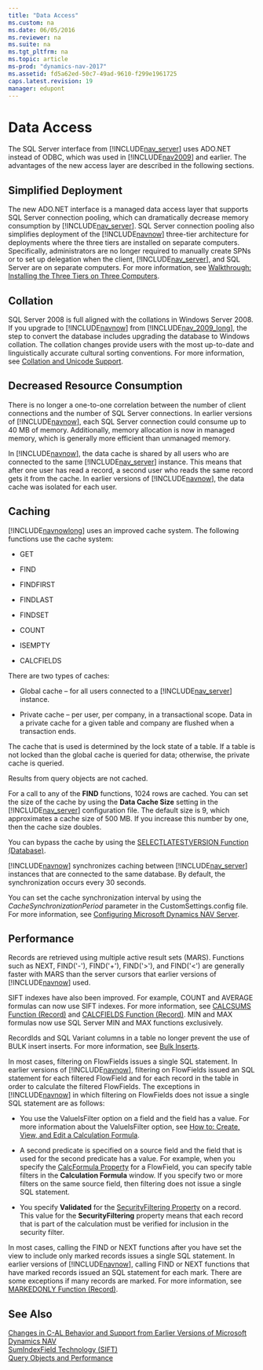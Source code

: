 ```yaml
---
title: "Data Access"
ms.custom: na
ms.date: 06/05/2016
ms.reviewer: na
ms.suite: na
ms.tgt_pltfrm: na
ms.topic: article
ms-prod: "dynamics-nav-2017"
ms.assetid: fd5a62ed-50c7-49ad-9610-f299e1961725
caps.latest.revision: 19
manager: edupont
---
```

# Data Access
The SQL Server interface from [!INCLUDE[nav_server](includes/nav_server_md.md)] uses ADO.NET instead of ODBC, which was used in [!INCLUDE[nav2009](includes/nav2009_md.md)] and earlier. The advantages of the new access layer are described in the following sections.  
  
## Simplified Deployment  
 The new ADO.NET interface is a managed data access layer that supports SQL Server connection pooling, which can dramatically decrease memory consumption by [!INCLUDE[nav_server](includes/nav_server_md.md)]. SQL Server connection pooling also simplifies deployment of the [!INCLUDE[navnow](includes/navnow_md.md)] three-tier architecture for deployments where the three tiers are installed on separate computers. Specifically, administrators are no longer required to manually create SPNs or to set up delegation when the client, [!INCLUDE[nav_server](includes/nav_server_md.md)], and SQL Server are on separate computers. For more information, see [Walkthrough: Installing the Three Tiers on Three Computers](Walkthrough:%20Installing%20the%20Three%20Tiers%20on%20Three%20Computers.md).  
  
## Collation  
 SQL Server 2008 is full aligned with the collations in Windows Server 2008. If you upgrade to [!INCLUDE[navnow](includes/navnow_md.md)] from [!INCLUDE[nav_2009_long](includes/nav_2009_long_md.md)], the step to convert the database includes upgrading the database to Windows collation. The collation changes provide users with the most up-to-date and linguistically accurate cultural sorting conventions. For more information, see [Collation and Unicode Support](http://go.microsoft.com/fwlink/?LinkID=247971).  
  
## Decreased Resource Consumption  
 There is no longer a one-to-one correlation between the number of client connections and the number of SQL Server connections. In earlier versions of [!INCLUDE[navnow](includes/navnow_md.md)], each SQL Server connection could consume up to 40 MB of memory. Additionally, memory allocation is now in managed memory, which is generally more efficient than unmanaged memory.  
  
 In [!INCLUDE[navnow](includes/navnow_md.md)], the data cache is shared by all users who are connected to the same [!INCLUDE[nav_server](includes/nav_server_md.md)] instance. This means that after one user has read a record, a second user who reads the same record gets it from the cache. In earlier versions of [!INCLUDE[navnow](includes/navnow_md.md)], the data cache was isolated for each user.  
  
## Caching  
 [!INCLUDE[navnowlong](includes/navnowlong_md.md)] uses an improved cache system. The following functions use the cache system:  
  
-   GET  
  
-   FIND  
  
-   FINDFIRST  
  
-   FINDLAST  
  
-   FINDSET  
  
-   COUNT  
  
-   ISEMPTY  
  
-   CALCFIELDS  
  
 There are two types of caches:  
  
-   Global cache – for all users connected to a [!INCLUDE[nav_server](includes/nav_server_md.md)] instance.  
  
-   Private cache – per user, per company, in a transactional scope. Data in a private cache for a given table and company are flushed when a transaction ends.  
  
 The cache that is used is determined by the lock state of a table. If a table is not locked than the global cache is queried for data; otherwise, the private cache is queried.  
  
 Results from query objects are not cached.  
  
 For a call to any of the **FIND** functions, 1024 rows are cached. You can set the size of the cache by using the **Data Cache Size** setting in the [!INCLUDE[nav_server](includes/nav_server_md.md)] configuration file. The default size is 9, which approximates a cache size of 500 MB. If you increase this number by one, then the cache size doubles.  
  
 You can bypass the cache by using the [SELECTLATESTVERSION Function \(Database\)](SELECTLATESTVERSION-Function--Database-.md).  
  
 [!INCLUDE[navnow](includes/navnow_md.md)] synchronizes caching between [!INCLUDE[nav_server](includes/nav_server_md.md)] instances that are connected to the same database. By default, the synchronization occurs every 30 seconds.  
  
 You can set the cache synchronization interval by using the *CacheSynchronizationPeriod* parameter in the CustomSettings.config file. For more information, see [Configuring Microsoft Dynamics NAV Server](Configuring-Microsoft-Dynamics-NAV-Server.md).  
  
## Performance  
 Records are retrieved using multiple active result sets \(MARS\). Functions such as NEXT, FIND\('-'\), FIND\('+'\), FIND\('>'\), and FIND\('\<'\) are generally faster with MARS than the server cursors that earlier versions of [!INCLUDE[navnow](includes/navnow_md.md)] used.  
  
 SIFT indexes have also been improved. For example, COUNT and AVERAGE formulas can now use SIFT indexes. For more information, see [CALCSUMS Function \(Record\)](CALCSUMS-Function--Record-.md) and [CALCFIELDS Function \(Record\)](CALCFIELDS-Function--Record-.md). MIN and MAX formulas now use SQL Server MIN and MAX functions exclusively.  
  
 RecordIds and SQL Variant columns in a table no longer prevent the use of BULK insert inserts. For more information, see [Bulk Inserts](Bulk-Inserts.md).  
  
 In most cases, filtering on FlowFields issues a single SQL statement. In earlier versions of [!INCLUDE[navnow](includes/navnow_md.md)], filtering on FlowFields issued an SQL statement for each filtered FlowField and for each record in the table in order to calculate the filtered FlowFields. The exceptions in [!INCLUDE[navnow](includes/navnow_md.md)] in which filtering on FlowFields does not issue a single SQL statement are as follows:  
  
-   You use the ValueIsFilter option on a field and the field has a value. For more information about the ValueIsFilter option, see [How to: Create, View, and Edit a Calculation Formula](How-to--Create,%20View,%20and%20Edit%20a%20Calculation%20Formula.md).  
  
-   A second predicate is specified on a source field and the field that is used for the second predicate has a value. For example, when you specify the [CalcFormula Property](CalcFormula-Property.md) for a FlowField, you can specify table filters in the **Calculation Formula** window. If you specify two or more filters on the same source field, then filtering does not issue a single SQL statement.  
  
-   You specify **Validated** for the [SecurityFiltering Property](SecurityFiltering-Property.md) on a record. This value for the **SecurityFiltering** property means that each record that is part of the calculation must be verified for inclusion in the security filter.  
  
 In most cases, calling the FIND or NEXT functions after you have set the view to include only marked records issues a single SQL statement. In earlier versions of [!INCLUDE[navnow](includes/navnow_md.md)], calling FIND or NEXT functions that have marked records issued an SQL statement for each mark. There are some exceptions if many records are marked. For more information, see [MARKEDONLY Function \(Record\)](MARKEDONLY-Function--Record-.md).  
  
## See Also  
 [Changes in C-AL Behavior and Support from Earlier Versions of Microsoft Dynamics NAV](Changes-in-C-AL-Behavior-and-Support-from-Earlier-Versions-of-Microsoft-Dynamics-NAV.md)   
 [SumIndexField Technology \(SIFT\)](SumIndexField-Technology--SIFT-.md)   
 [Query Objects and Performance](Query-Objects-and-Performance.md)